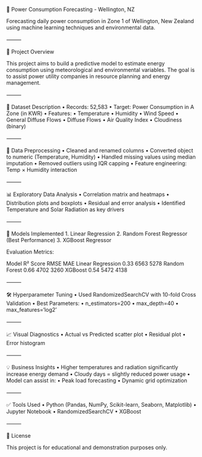 🔌 Power Consumption Forecasting - Wellington, NZ

Forecasting daily power consumption in Zone 1 of Wellington, New Zealand using machine learning techniques and environmental data.

⸻

📘 Project Overview

This project aims to build a predictive model to estimate energy consumption using meteorological and environmental variables. The goal is to assist power utility companies in resource planning and energy management.

⸻

📂 Dataset Description
	•	Records: 52,583
	•	Target: Power Consumption in A Zone (in KWR)
	•	Features:
	•	Temperature
	•	Humidity
	•	Wind Speed
	•	General Diffuse Flows
	•	Diffuse Flows
	•	Air Quality Index
	•	Cloudiness (binary)

⸻

🧹 Data Preprocessing
	•	Cleaned and renamed columns
	•	Converted object to numeric (Temperature, Humidity)
	•	Handled missing values using median imputation
	•	Removed outliers using IQR capping
	•	Feature engineering: Temp × Humidity interaction

⸻

📊 Exploratory Data Analysis
	•	Correlation matrix and heatmaps
	•	Distribution plots and boxplots
	•	Residual and error analysis
	•	Identified Temperature and Solar Radiation as key drivers

⸻

🤖 Models Implemented
	1.	Linear Regression
	2.	Random Forest Regressor (Best Performance)
	3.	XGBoost Regressor

Evaluation Metrics:

Model	R² Score	RMSE	MAE
Linear Regression	0.33	6563	5278
Random Forest	0.66	4702	3260
XGBoost	0.54	5472	4138


⸻

🛠️ Hyperparameter Tuning
	•	Used RandomizedSearchCV with 10-fold Cross Validation
	•	Best Parameters:
	•	n_estimators=200
	•	max_depth=40
	•	max_features=‘log2’

⸻

📈 Visual Diagnostics
	•	Actual vs Predicted scatter plot
	•	Residual plot
	•	Error histogram

⸻

💡 Business Insights
	•	Higher temperatures and radiation significantly increase energy demand
	•	Cloudy days = slightly reduced power usage
	•	Model can assist in:
	•	Peak load forecasting
	•	Dynamic grid optimization

⸻

✅ Tools Used
	•	Python (Pandas, NumPy, Scikit-learn, Seaborn, Matplotlib)
	•	Jupyter Notebook
	•	RandomizedSearchCV
	•	XGBoost

⸻

📃 License

This project is for educational and demonstration purposes only.
